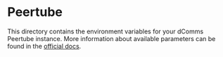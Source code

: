 # Peertube

This directory contains the environment variables for your dComms Peertube instance. More information about available parameters can be found in the [official docs](https://docs.joinpeertube.org/maintain/configuration).
